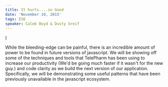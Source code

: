 ```yaml
---
title: It hurts....so Good
date: 'November 10, 2015'
tags: ES6
speaker: Caleb Boyd & Dusty Greif
---
```


)

While the bleeding-edge can be painful, there is an incredible amount of power to be found
in future versions of javascript.  We will be showing off some of the techniques and tools
that TelePharm has been using to increase our productivity (We'd be going much faster if it wasn't for the new guy.) and code clarity as we build the next version of our application. Specifically, we will be
demonstrating some useful patterns that have been previously unavailable in the javascript ecosystem.


